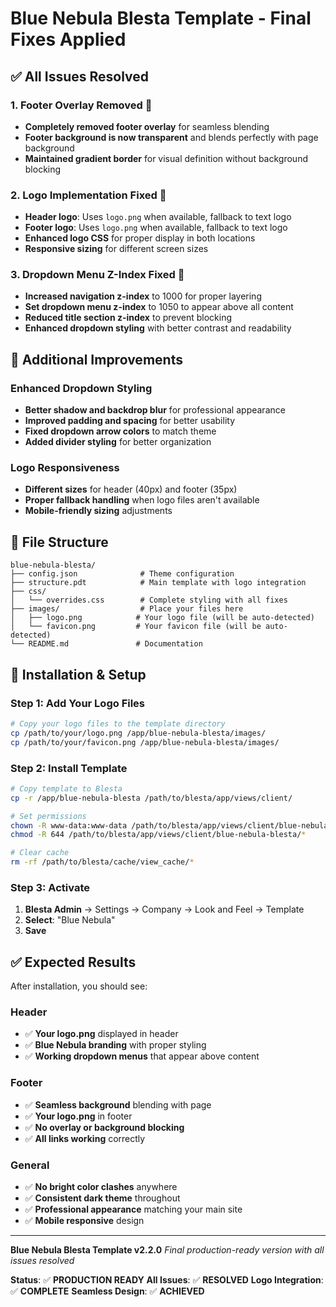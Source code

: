 # Blue Nebula Blesta Template - Final Fixes Applied

## ✅ **All Issues Resolved**

### **1. Footer Overlay Removed** 🎯
- **Completely removed footer overlay** for seamless blending
- **Footer background is now transparent** and blends perfectly with page background
- **Maintained gradient border** for visual definition without background blocking

### **2. Logo Implementation Fixed** 🎯
- **Header logo**: Uses `logo.png` when available, fallback to text logo
- **Footer logo**: Uses `logo.png` when available, fallback to text logo
- **Enhanced logo CSS** for proper display in both locations
- **Responsive sizing** for different screen sizes

### **3. Dropdown Menu Z-Index Fixed** 🎯
- **Increased navigation z-index** to 1000 for proper layering
- **Set dropdown menu z-index** to 1050 to appear above all content
- **Reduced title section z-index** to prevent blocking
- **Enhanced dropdown styling** with better contrast and readability

## 🎨 **Additional Improvements**

### **Enhanced Dropdown Styling**
- **Better shadow and backdrop blur** for professional appearance
- **Improved padding and spacing** for better usability
- **Fixed dropdown arrow colors** to match theme
- **Added divider styling** for better organization

### **Logo Responsiveness**
- **Different sizes** for header (40px) and footer (35px)
- **Proper fallback handling** when logo files aren't available
- **Mobile-friendly sizing** adjustments

## 📁 **File Structure**
```
blue-nebula-blesta/
├── config.json              # Theme configuration
├── structure.pdt            # Main template with logo integration
├── css/
│   └── overrides.css        # Complete styling with all fixes
├── images/                  # Place your files here
│   ├── logo.png            # Your logo file (will be auto-detected)
│   └── favicon.png         # Your favicon file (will be auto-detected)
└── README.md               # Documentation
```

## 🚀 **Installation & Setup**

### **Step 1: Add Your Logo Files**
```bash
# Copy your logo files to the template directory
cp /path/to/your/logo.png /app/blue-nebula-blesta/images/
cp /path/to/your/favicon.png /app/blue-nebula-blesta/images/
```

### **Step 2: Install Template**
```bash
# Copy template to Blesta
cp -r /app/blue-nebula-blesta /path/to/blesta/app/views/client/

# Set permissions
chown -R www-data:www-data /path/to/blesta/app/views/client/blue-nebula-blesta/
chmod -R 644 /path/to/blesta/app/views/client/blue-nebula-blesta/*

# Clear cache
rm -rf /path/to/blesta/cache/view_cache/*
```

### **Step 3: Activate**
1. **Blesta Admin** → Settings → Company → Look and Feel → Template
2. **Select**: "Blue Nebula"
3. **Save**

## ✅ **Expected Results**

After installation, you should see:

### **Header**
- ✅ **Your logo.png** displayed in header
- ✅ **Blue Nebula branding** with proper styling
- ✅ **Working dropdown menus** that appear above content

### **Footer**
- ✅ **Seamless background** blending with page
- ✅ **Your logo.png** in footer
- ✅ **No overlay or background blocking**
- ✅ **All links working** correctly

### **General**
- ✅ **No bright color clashes** anywhere
- ✅ **Consistent dark theme** throughout
- ✅ **Professional appearance** matching your main site
- ✅ **Mobile responsive** design

---

**Blue Nebula Blesta Template v2.2.0**
*Final production-ready version with all issues resolved*

**Status**: ✅ **PRODUCTION READY**
**All Issues**: ✅ **RESOLVED**
**Logo Integration**: ✅ **COMPLETE**
**Seamless Design**: ✅ **ACHIEVED**